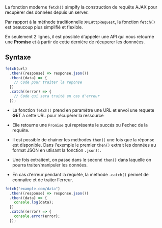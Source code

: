 La fonction moderne `fetch()` simplfy la construction de requête AJAX pour recupèrer des données depuis un server.

Par rapport à la méthode traditionnelle `XMLHttpRequest`, la fonction `fetch()` est beaucoup plus simplifié et flexible.

En seulement 2 lignes, il est possible d'appeler une API qui nous retourne une **Promise** et à partir de cette dernière de récuperer les donnnées.

## Syntaxe

```js
fetch(url)
  .then((response) => response.json())
  .then((data) => {
    // Code pour traiter la reponse
  })
  .catch((error) => {
    // Code qui sera traité en cas d'erreur
  });
```

- La fonction `fetch()` prend en paramètre une URL et envoi une requete **GET** à cette URL pour récupèrer la ressource

- Elle retourne une `Promise` qui représente le succés ou l'echec de la requête.

- Il est possible de chainer les methodes `then()` une fois que la réponse est disponible. Dans l'exemple le premier `then()` extrait les données au format JSON en utlisant la fonction `.json()`.

- Une fois extraitent, on passe dans le second `then()` dans laquelle on pourra traiter/manipuler les données.

- En cas d'erreur pendant la requête, la methode `.catch()` permet de connaitre et de traiter l'erreur.

```js
fetch("example.com/data")
  .then((response) => response.json())
  .then((data) => {
    console.log(data);
  })
  .catch((error) => {
    console.error(error);
  });
```
